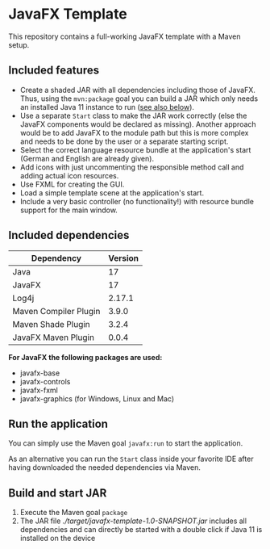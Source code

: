 # JavaFX Template

This repository contains a full-working JavaFX template with a Maven setup.

## Included features

* Create a shaded JAR with all dependencies including those of JavaFX. Thus, using the `mvn:package` goal you can build 
  a JAR which only needs an installed Java 11 instance to run ([see also below](#build-and-start-jar)).
* Use a separate `Start` class to make the JAR work correctly (else the JavaFX components would be declared as missing).
  Another approach would be to add JavaFX to the module path but this is more complex and needs to be done by the user
  or a separate starting script.
* Select the correct language resource bundle at the application's start (German and English are already given).
* Add icons with just uncommenting the responsible method call and adding actual icon resources.
* Use FXML for creating the GUI.
* Load a simple template scene at the application's start.
* Include a very basic controller (no functionality!) with resource bundle support for the main window.

## Included dependencies

| Dependency            | Version |
|-----------------------|---------|
| Java                  | 17      |
| JavaFX                | 17      |
| Log4j                 | 2.17.1  |
| Maven Compiler Plugin | 3.9.0   |
| Maven Shade Plugin    | 3.2.4   |
| JavaFX Maven Plugin   | 0.0.4   |

__For JavaFX the following packages are used:__

* javafx-base
* javafx-controls
* javafx-fxml
* javafx-graphics (for Windows, Linux and Mac)

## Run the application

You can simply use the Maven goal `javafx:run` to start the application.

As an alternative you can run the `Start` class inside your favorite IDE after having downloaded the needed dependencies 
via Maven.

## Build and start JAR

1. Execute the Maven goal `package`
2. The JAR file _./target/javafx-template-1.0-SNAPSHOT.jar_ includes all dependencies and can directly
   be started with a double click if Java 11 is installed on the device